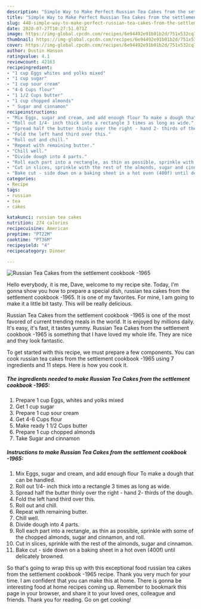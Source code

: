```yaml
---
description: "Simple Way to Make Perfect Russian Tea Cakes from the settlement cookbook -1965"
title: "Simple Way to Make Perfect Russian Tea Cakes from the settlement cookbook -1965"
slug: 448-simple-way-to-make-perfect-russian-tea-cakes-from-the-settlement-cookbook-1965
date: 2020-07-27T10:27:51.071Z
image: https://img-global.cpcdn.com/recipes/6e94492e91b01b2d/751x532cq70/russian-tea-cakes-from-the-settlement-cookbook-1965-recipe-main-photo.jpg
thumbnail: https://img-global.cpcdn.com/recipes/6e94492e91b01b2d/751x532cq70/russian-tea-cakes-from-the-settlement-cookbook-1965-recipe-main-photo.jpg
cover: https://img-global.cpcdn.com/recipes/6e94492e91b01b2d/751x532cq70/russian-tea-cakes-from-the-settlement-cookbook-1965-recipe-main-photo.jpg
author: Dustin Hanson
ratingvalue: 4.1
reviewcount: 42163
recipeingredient:
- "1 cup Eggs whites and yolks mixed"
- "1 cup sugar"
- "1 cup sour cream"
- "4-6 Cups flour"
- "1 1/2 Cups butter"
- "1 cup chopped almonds"
- " Sugar and cinnamon"
recipeinstructions:
- "Mix Eggs, sugar and cream, and add enough flour To make a dough that can be handled."
- "Roll out 1/4- inch thick into a rectangle 3 times as long as wide."
- "Spread half the butter thinly over the right - hand 2- thirds of the dough."
- "Fold the left hand third over this."
- "Roll out and chill."
- "Repeat with remaining butter."
- "Chill well."
- "Divide dough into 4 parts."
- "Roll each part into a rectangle, as thin as possible, sprinkle with some of the chopped almonds, sugar and cinnamon, and roll."
- "Cut in slices, sprinkle with the rest of the almonds, sugar and cinnamon."
- "Bake cut - side down on a baking sheet in a hot oven (400f) until delicately browned."
categories:
- Recipe
tags:
- russian
- tea
- cakes

katakunci: russian tea cakes 
nutrition: 274 calories
recipecuisine: American
preptime: "PT22M"
cooktime: "PT36M"
recipeyield: "4"
recipecategory: Dinner

---
```



![Russian Tea Cakes from the settlement cookbook -1965](https://img-global.cpcdn.com/recipes/6e94492e91b01b2d/751x532cq70/russian-tea-cakes-from-the-settlement-cookbook-1965-recipe-main-photo.jpg)

Hello everybody, it is me, Dave, welcome to my recipe site. Today, I'm gonna show you how to prepare a special dish, russian tea cakes from the settlement cookbook -1965. It is one of my favorites. For mine, I am going to make it a little bit tasty. This will be really delicious.



Russian Tea Cakes from the settlement cookbook -1965 is one of the most favored of current trending meals in the world. It is enjoyed by millions daily. It's easy, it's fast, it tastes yummy. Russian Tea Cakes from the settlement cookbook -1965 is something that I have loved my whole life. They are nice and they look fantastic.


To get started with this recipe, we must prepare a few components. You can cook russian tea cakes from the settlement cookbook -1965 using 7 ingredients and 11 steps. Here is how you cook it.

<!--inarticleads1-->

##### The ingredients needed to make Russian Tea Cakes from the settlement cookbook -1965:

1. Prepare 1 cup Eggs, whites and yolks mixed
1. Get 1 cup sugar
1. Prepare 1 cup sour cream
1. Get 4-6 Cups flour
1. Make ready 1 1/2 Cups butter
1. Prepare 1 cup chopped almonds
1. Take  Sugar and cinnamon




<!--inarticleads2-->

##### Instructions to make Russian Tea Cakes from the settlement cookbook -1965:

1. Mix Eggs, sugar and cream, and add enough flour To make a dough that can be handled.
1. Roll out 1/4- inch thick into a rectangle 3 times as long as wide.
1. Spread half the butter thinly over the right - hand 2- thirds of the dough.
1. Fold the left hand third over this.
1. Roll out and chill.
1. Repeat with remaining butter.
1. Chill well.
1. Divide dough into 4 parts.
1. Roll each part into a rectangle, as thin as possible, sprinkle with some of the chopped almonds, sugar and cinnamon, and roll.
1. Cut in slices, sprinkle with the rest of the almonds, sugar and cinnamon.
1. Bake cut - side down on a baking sheet in a hot oven (400f) until delicately browned.




So that's going to wrap this up with this exceptional food russian tea cakes from the settlement cookbook -1965 recipe. Thank you very much for your time. I am confident that you can make this at home. There is gonna be interesting food at home recipes coming up. Remember to bookmark this page in your browser, and share it to your loved ones, colleague and friends. Thank you for reading. Go on get cooking!

